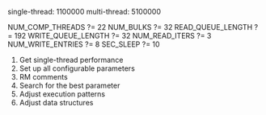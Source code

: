 single-thread: 1100000
multi-thread:  5100000

  NUM_COMP_THREADS   ?= 22
  NUM_BULKS          ?= 32
  READ_QUEUE_LENGTH  ?= 192
  WRITE_QUEUE_LENGTH ?= 32
  NUM_READ_ITERS     ?= 3
  NUM_WRITE_ENTRIES  ?= 8
  SEC_SLEEP          ?= 10


1. Get single-thread performance
2. Set up all configurable parameters
3. RM comments
4. Search for the best parameter
5. Adjust execution patterns
6. Adjust data structures
